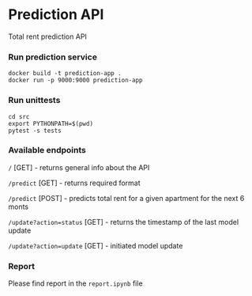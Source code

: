 # Prediction API

Total rent prediction API

### Run prediction service
```
docker build -t prediction-app .
docker run -p 9000:9000 prediction-app
```

### Run unittests
```
cd src
export PYTHONPATH=$(pwd)
pytest -s tests
```

### Available endpoints

`/` [GET] - returns general info about the API

`/predict` [GET] - returns required format

`/predict` [POST] - predicts total rent for a given apartment for the next 6 monts

`/update?action=status` [GET] - returns the timestamp of the last model update

`/update?action=update` [GET] - initiated model update

### Report
Please find report in the `report.ipynb` file